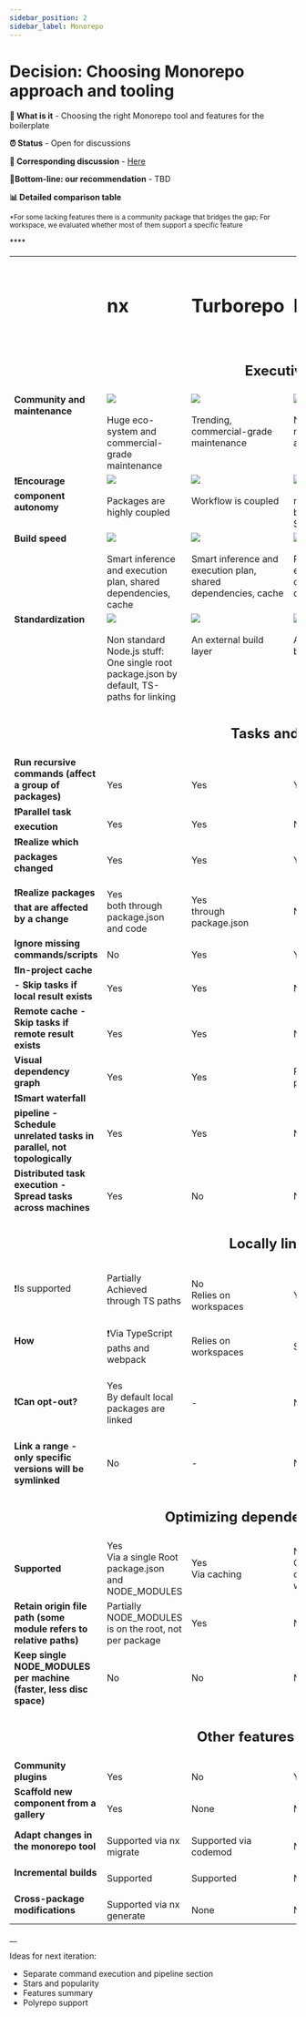 ```yaml
---
sidebar_position: 2
sidebar_label: Monorepo
---
```


# Decision: Choosing **Monorepo** approach and tooling

**📔 What is it** - Choosing the right Monorepo tool and features for the boilerplate

**⏰ Status** - Open for discussions

**📁 Corresponding discussion** - [Here](https://github.com/practicajs/practica/issues/80)

**🎯Bottom-line: our recommendation** - TBD

**📊 Detailed comparison table**

<small>*For some lacking features there is a community package that bridges the gap; For workspace, we evaluated whether most of them support a specific feature</small>

<table valign="top">
  <tr>
    <td></td>
    <td><h1>nx</h1></td>
    <td><h1>Turborepo</h1></td>
    <td><h1>Lerna</h1></td>
    <td><h1>workspace (npm, yarn, pnpm)</h1></td>
  </tr>
  <tr>
    <td colspan="5" align="center"><h2>Executive Summary</h2></td>
  </tr>
  <tr valign="top">
    <td><b>Community and maintenance</b></td>
    <td><img src="https://raw.githubusercontent.com/practicajs/practica/main/docs/static/img/docs/decisions/full.png"/><br/><br/>Huge eco-system and commercial-grade maintenance</td>
    <td><img src="https://raw.githubusercontent.com/practicajs/practica/main/docs/static/img/docs/decisions/full.png"/><br/><br/>Trending, commercial-grade maintenance</td>
    <td>
      <img src="https://raw.githubusercontent.com/practicajs/practica/main/docs/static/img/docs/decisions/partial.png"/><br/><br/>Not maintained anymore</td>
    <td><img src="https://raw.githubusercontent.com/practicajs/practica/main/docs/static/img/docs/decisions/almost-full.png"/><br/><br/>Solid</td>
  </tr>
  <tr valign="top">
    <td><b>❗Encourage component autonomy</b></td>
    <td><img src="https://raw.githubusercontent.com/practicajs/practica/main/docs/static/img/docs/decisions/partial.png"/><br/><br/>Packages are highly coupled</td>
    <td><img src="https://raw.githubusercontent.com/practicajs/practica/main/docs/static/img/docs/decisions/almost-full.png"/><br/><br/>Workflow is coupled</td>
    <td><img src="https://raw.githubusercontent.com/practicajs/practica/main/docs/static/img/docs/decisions/almost-full.png"/><br/><br/>npm link bypasses the SemVer</td>
    <td>
      <img src="https://raw.githubusercontent.com/practicajs/practica/main/docs/static/img/docs/decisions/full.png"/><br/><br/>Minor concern: shared NODE_MODULES on the root</td>
  </tr>
  <tr valign="top">
    <td><b>Build speed</b></td>
    <td><img src="https://raw.githubusercontent.com/practicajs/practica/main/docs/static/img/docs/decisions/full.png"/><br/><br/>Smart inference and execution plan, shared dependencies, cache</td>
    <td><img src="https://raw.githubusercontent.com/practicajs/practica/main/docs/static/img/docs/decisions/full.png"/><br/><br/>Smart inference and execution plan, shared dependencies, cache</td>
    <td><img src="https://raw.githubusercontent.com/practicajs/practica/main/docs/static/img/docs/decisions/partial.png"/><br/><br/>Parallel tasks execution, copied dependencies</td>
    <td>
      <img src="https://raw.githubusercontent.com/practicajs/practica/main/docs/static/img/docs/decisions/partial.png"/><br/><br/>Shared dependencies</td>
  </tr>
    <tr valign="top">
      <td><b>Standardization</b></td>
    <td><img src="https://raw.githubusercontent.com/practicajs/practica/main/docs/static/img/docs/decisions/partial.png"/><br/><br/>Non standard Node.js stuff: One single root package.json by default, TS-paths for linking</td>
    <td><img src="https://raw.githubusercontent.com/practicajs/practica/main/docs/static/img/docs/decisions/full.png"/><br/><br/>An external build layer</td>
    <td><img src="https://raw.githubusercontent.com/practicajs/practica/main/docs/static/img/docs/decisions/full.png"/><br/><br/>An external build layer</td>
    <td>
      <img src="https://raw.githubusercontent.com/practicajs/practica/main/docs/static/img/docs/decisions/full.png"/><br/><br/>An external package centralizer</td>
  </tr>
    <tr>
    <td class="tg-ho3n" colspan="5" align="center"><h2>Tasks and build pipeline</h2></td>
  </tr>
  <tr>
    <td><b>Run recursive commands (affect a group of packages)</b></td>
    <td><br/>Yes</td>
    <td><br/>Yes</td>
    <td><br/>Yes</td>
    <td><br/>Yes</td>
  </tr>
  <tr>
    <td><b>❗️Parallel task execution</b></td>
    <td><br/>Yes</td>
    <td><br/>Yes</td>
    <td><br/>No</td>
    <td><br/>Yes* (Yarn & Pnpm)</td>
  </tr>
    <tr>
    <td><b>❗️Realize which packages changed</b></td>
    <td><br/>Yes</td>
    <td><br/>Yes</td>
    <td><br/>Yes</td>
    <td><br/>No</td>
  </tr>
    <tr>
    <td><b>❗️Realize packages that are affected by a change</b></td>
    <td><br/>Yes<br/>both through package.json and code</td>
    <td><br/>Yes<br/>through package.json</td>
    <td><br/>None</td>
    <td><br/>None</td>
  </tr>
  <tr>
    <td><b>Ignore missing commands/scripts</b></td>
    <td><br/>No</td>
    <td><br/>Yes</td>
    <td><br/>Yes</td>
    <td><br/>Yes</td>
  </tr>
  <tr>
    <td><b>❗️In-project cache - Skip tasks if local result exists</b></td>
    <td><br/>Yes</td>
    <td><br/>Yes</td>
    <td><br/>No</td>
    <td><br/>No</td>
  </tr>
  <tr>
    <td><b>Remote cache - Skip tasks if remote result exists</b></td>
    <td><br/>Yes</td>
    <td><br/>Yes</td>
    <td><br/>No</td>
    <td><br/>No</td>
  </tr>
    <tr>
      <td><b>Visual dependency graph</b></td>
    <td><br/>Yes</td>
    <td><br/>Yes</td>
    <td><br/>Partially, via plugin</td>
    <td><br/>No</td>
  </tr>
  <tr>
    <td><b>❗️Smart waterfall pipeline - Schedule unrelated tasks in parallel, not topologically</b></td>
    <td><br/>Yes</td>
    <td><br/>Yes</td>
    <td><br/>No</td>
    <td><br/>No</td>
  </tr>
  <tr>
    <td><b>Distributed task execution - Spread tasks across machines</b></td>
    <td><br/>Yes</td>
    <td><br/>No</td>
    <td><br/>No</td>
    <td><br/>No</td>
  </tr>
  <tr>
    <td class="tg-ho3n" colspan="5" align="center"><h2>Locally linking packages</h2></td>
  </tr>
  <tr>
    <td>❗️Is supported</td>
    <td>Partially<br/>Achieved through TS paths</td>
    <td><br/>No<br/>Relies on workspaces</td>
    <td><br/>Yes</td>
    <td><br/>Yes</td>
  </tr>
  <tr>
    <td><b>How</b></td>
    <td><br/>❗️Via TypeScript paths and webpack</td>
    <td><br/>Relies on workspaces</td>
    <td><br/>Symlink</td>
    <td><br/>Symlink</td>
  </tr>
   <tr>
     <td><b>❗️Can opt-out?</b></td>
    <td>Yes<br/>By default local packages are linked</td>
    <td>-</td>
    <td>No</td>
    <td>Partially<br/>Pnpm allows preferring remote packages, Yarn has a [focused package](https://classic.yarnpkg.com/blog/2018/05/18/focused-workspaces/) option which only works per a single package</td>
  </tr>
     <tr>
     <td><b>Link a range - only specific versions will be symlinked</b></td>
    <td>No</td>
    <td>-</td>
    <td>No</td>
    <td>Some<br/>Yarn and Pnpm allows workspace versioning</td>
  </tr>
  <tr>
    <td class="tg-ho3n" colspan="5" align="center"><h2>Optimizing dependencies installation speed</h2></td>
  </tr>
  <tr>
    <td><b>Supported</b></td>
    <td>Yes<br/>Via a single Root package.json and NODE_MODULES</td>
    <td>Yes<br/>Via caching</td>
    <td>No<br/>Can be used on top of yarn workspace</td>
    <td>Yes<br/>Via single node_modules folder</td>
  </tr>
  <tr>
    <td><b>Retain origin file path (some module refers to relative paths)</b></td>****
    <td>Partially<br/>NODE_MODULES is on the root, not per package</td>
    <td>Yes</td>
    <td>Not relevant</td>
    <td>Partially<br/>Pnpm uses hard link instead of symlinks</td>
  </tr>
  <tr>
    <td><b>Keep single NODE_MODULES per machine (faster, less disc space)</b></td>
    <td>No<br/></td>
    <td>No</td>
    <td>No</td>
    <td>Partially<br/>Pnpm supports this</td>
  </tr>
  <tr>
    <td class="tg-ho3n" colspan="5" align="center"><h2>Other features and considerations</h2></td>
  </tr>
   <tr>
     <td><b>Community plugins</b></td>
    <td><br/>Yes</td>
    <td><br/>No</td>
    <td><br/>Yes</td>
    <td><br/>Yes</td>
  </tr>
  <tr>
    <td><b>Scaffold new component from a gallery</b></td>
    <td><br/>Yes</td>
    <td><br/>None</td>
    <td><br/>None</td>
    <td><br/>None</td>
  </tr>
  <tr>
    <td><b>Adapt changes in the monorepo tool</b></td>
    <td><br/>Supported via nx migrate</td>
    <td><br/>Supported via codemod</td>
    <td><br/>None</td>
    <td><br/>None</td>
  </tr>
  <tr>
    <td><b>Incremental builds</b></td>
    <td><br/>Supported</td>
    <td><br/>Supported</td>
    <td><br/>None</td>
    <td><br/>None</td>
  </tr>
  <tr>
    <td><b>Cross-package modifications</b></td>
    <td><br/>Supported via nx generate</td>
    <td><br/>None</td>
    <td><br/>None</td>
    <td><br/>None</td>
  </tr>
</table>

__

Ideas for next iteration:
- Separate command execution and pipeline section
- Stars and popularity
- Features summary
- Polyrepo support

